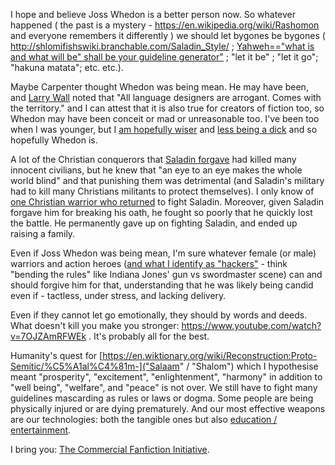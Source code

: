 I hope and believe Joss Whedon is a better person now. So whatever happened ( the past is a mystery - https://en.wikipedia.org/wiki/Rashomon and everyone remembers it differently ) we should let bygones be bygones ( http://shlomifishswiki.branchable.com/Saladin_Style/ ; [Yahweh=="what is and what will be" shall be your guideline generator"](https://github.com/shlomif/shlomi-fish-homepage/blob/master/lib/asciidocs/about-the-origins-of-consciousness-craziness-and-normativity-conformism-and-nevua.asciidoc) ; "let it be" ; "let it go"; "hakuna matata"; etc. etc.).

Maybe Carpenter thought Whedon was being mean. He may have been, and [Larry Wall](https://en.wikipedia.org/wiki/Larry_Wall) noted that "All language designers are arrogant. Comes with the territory." and I can attest that it is also true for creators of fiction too, so Whedon may have been conceit or mad or unreasonable too. I've been too when I was younger, but I [am hopefully wiser](https://www.shlomifish.org/humour/fortunes/show.cgi?id=sharp-perl-older-and-wiser) and [less being a dick](https://dontbeadickday.com/) and so hopefully Whedon is.

A lot of the Christian conquerors that [Saladin forgave](https://duckduckgo.com/?t=ffab&q=saladin&atb=v140-1&ia=web) had killed many innocent civilians, but he knew that "an eye to an eye makes the whole world blind" and that punishing them was detrimental (and Saladin's military had to kill many Christians militants to protect themselves). I only know of [one Christian warrior who returned](https://en.wikipedia.org/wiki/Kingdom_of_Heaven_%28film%29)
to fight Saladin.
Moreover, given Saladin forgave him for breaking his oath, he fought so poorly
that he quickly lost the battle. He permanently gave up on fighting Saladin,
and ended up raising a family.

Even if Joss Whedon was being mean, I'm sure whatever female (or male) warriors
and action heroes ([and what I identify as "hackers"](https://www.shlomifish.org/philosophy/culture/my-real-person-fan-fiction/take2/#hacking_and_amateur__vs__conformism_and_professional) - think "bending the rules" like Indiana Jones' gun vs swordmaster scene) can and should forgive him for that, understanding that he was likely being candid even if - tactless, under stress, and lacking delivery.

Even if they cannot let go emotionally, they should by words and deeds. What
doesn't kill you make you stronger: https://www.youtube.com/watch?v=7OJZAmRFWEk .
It's probably all for the best.

Humanity's quest for [https://en.wiktionary.org/wiki/Reconstruction:Proto-Semitic/%C5%A1al%C4%81m-]("Salaam" / "Shalom")
which I hypothesise meant "prosperity", "excitement", "enlightenment", "harmony"
in addition to "well being", "welfare", and "peace" is not over.
We still have to fight many guidelines mascarding as rules or laws or dogma.
Some people are being physically injured or are dying prematurely.
And our most effective weapons are our technologies: both the tangible ones
but also [education / entertainment](https://www.shlomifish.org/humour/fortunes/show.cgi?id=education-and-entertainment).

I bring you: [The Commercial Fanfiction Initiative](https://www.shlomifish.org/meta/nav-blocks/blocks/#commercial_fanfic_initiative_sect).
